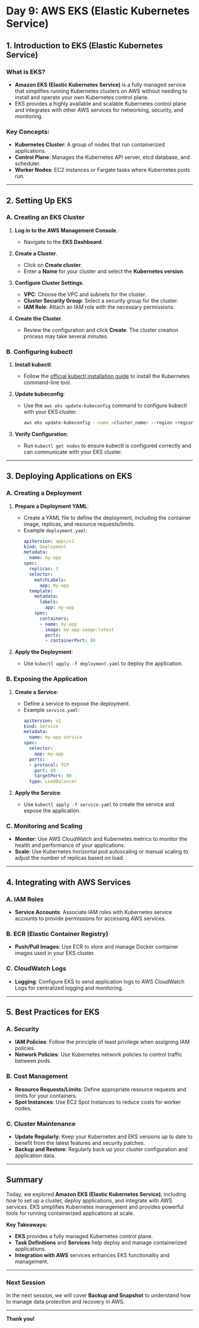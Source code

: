 # Day 9: AWS EKS (Elastic Kubernetes Service)

## 1. Introduction to EKS (Elastic Kubernetes Service)

### What is EKS?
- **Amazon EKS (Elastic Kubernetes Service)** is a fully managed service that simplifies running Kubernetes clusters on AWS without needing to install and operate your own Kubernetes control plane.
- EKS provides a highly available and scalable Kubernetes control plane and integrates with other AWS services for networking, security, and monitoring.

### Key Concepts:
- **Kubernetes Cluster**: A group of nodes that run containerized applications.
- **Control Plane**: Manages the Kubernetes API server, etcd database, and scheduler.
- **Worker Nodes**: EC2 instances or Fargate tasks where Kubernetes pods run.

---

## 2. Setting Up EKS

### A. Creating an EKS Cluster
1. **Log in to the AWS Management Console**.
   - Navigate to the **EKS Dashboard**.

2. **Create a Cluster**.
   - Click on **Create cluster**.
   - Enter a **Name** for your cluster and select the **Kubernetes version**.

3. **Configure Cluster Settings**.
   - **VPC**: Choose the VPC and subnets for the cluster.
   - **Cluster Security Group**: Select a security group for the cluster.
   - **IAM Role**: Attach an IAM role with the necessary permissions.

4. **Create the Cluster**.
   - Review the configuration and click **Create**. The cluster creation process may take several minutes.

### B. Configuring kubectl
1. **Install kubectl**:
   - Follow the [official kubectl installation guide](https://kubernetes.io/docs/tasks/tools/install-kubectl/) to install the Kubernetes command-line tool.

2. **Update kubeconfig**:
   - Use the `aws eks update-kubeconfig` command to configure kubectl with your EKS cluster.
     ```bash
     aws eks update-kubeconfig --name <cluster_name> --region <region>
     ```

3. **Verify Configuration**:
   - Run `kubectl get nodes` to ensure kubectl is configured correctly and can communicate with your EKS cluster.

---

## 3. Deploying Applications on EKS

### A. Creating a Deployment
1. **Prepare a Deployment YAML**:
   - Create a YAML file to define the deployment, including the container image, replicas, and resource requests/limits.
   - Example `deployment.yaml`:
     ```yaml
     apiVersion: apps/v1
     kind: Deployment
     metadata:
       name: my-app
     spec:
       replicas: 3
       selector:
         matchLabels:
           app: my-app
       template:
         metadata:
           labels:
             app: my-app
         spec:
           containers:
           - name: my-app
             image: my-app-image:latest
             ports:
             - containerPort: 80
     ```

2. **Apply the Deployment**:
   - Use `kubectl apply -f deployment.yaml` to deploy the application.

### B. Exposing the Application
1. **Create a Service**:
   - Define a service to expose the deployment.
   - Example `service.yaml`:
     ```yaml
     apiVersion: v1
     kind: Service
     metadata:
       name: my-app-service
     spec:
       selector:
         app: my-app
       ports:
       - protocol: TCP
         port: 80
         targetPort: 80
       type: LoadBalancer
     ```

2. **Apply the Service**:
   - Use `kubectl apply -f service.yaml` to create the service and expose the application.

### C. Monitoring and Scaling
- **Monitor**: Use AWS CloudWatch and Kubernetes metrics to monitor the health and performance of your applications.
- **Scale**: Use Kubernetes horizontal pod autoscaling or manual scaling to adjust the number of replicas based on load.

---

## 4. Integrating with AWS Services

### A. IAM Roles
- **Service Accounts**: Associate IAM roles with Kubernetes service accounts to provide permissions for accessing AWS services.

### B. ECR (Elastic Container Registry)
- **Push/Pull Images**: Use ECR to store and manage Docker container images used in your EKS cluster.

### C. CloudWatch Logs
- **Logging**: Configure EKS to send application logs to AWS CloudWatch Logs for centralized logging and monitoring.

---

## 5. Best Practices for EKS

### A. Security
- **IAM Policies**: Follow the principle of least privilege when assigning IAM policies.
- **Network Policies**: Use Kubernetes network policies to control traffic between pods.

### B. Cost Management
- **Resource Requests/Limits**: Define appropriate resource requests and limits for your containers.
- **Spot Instances**: Use EC2 Spot Instances to reduce costs for worker nodes.

### C. Cluster Maintenance
- **Update Regularly**: Keep your Kubernetes and EKS versions up to date to benefit from the latest features and security patches.
- **Backup and Restore**: Regularly back up your cluster configuration and application data.

---

## Summary
Today, we explored **Amazon EKS (Elastic Kubernetes Service)**, including how to set up a cluster, deploy applications, and integrate with AWS services. EKS simplifies Kubernetes management and provides powerful tools for running containerized applications at scale.

**Key Takeaways:**
- **EKS** provides a fully managed Kubernetes control plane.
- **Task Definitions** and **Services** help deploy and manage containerized applications.
- **Integration with AWS** services enhances EKS functionality and management.

---

### Next Session
In the next session, we will cover **Backup and Snapshot** to understand how to manage data protection and recovery in AWS.

---

**Thank you!**
